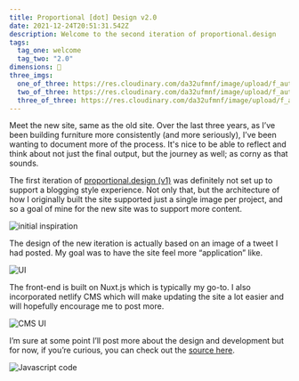 ```yaml
---
title: Proportional [dot] Design v2.0
date: 2021-12-24T20:51:31.542Z
description: Welcome to the second iteration of proportional.design
tags:
  tag_one: welcome
  tag_two: "2.0"
dimensions: 👋
three_imgs:
  one_of_three: https://res.cloudinary.com/da32ufmnf/image/upload/f_auto,q_50/v1640914624/proportional.design-v2/v2/03_xbzcvi.jpg
  two_of_three: https://res.cloudinary.com/da32ufmnf/image/upload/f_auto,q_50/v1640914624/proportional.design-v2/v2/01_egb1du.jpg
  three_of_three: https://res.cloudinary.com/da32ufmnf/image/upload/f_auto,q_50/v1640914624/proportional.design-v2/v2/02_bug3fd.jpg
---
```


Meet the new site, same as the old site. Over the last three years, as I’ve been building furniture more consistently (and more seriously), I’ve been wanting to document more of the process. It's nice to be able to reflect and think about not just the final output, but the journey as well; as corny as that sounds.

The first iteration of [proportional.design (v1)](https://6050e4a79c3a7d0008a9d073--proportional-design-v1.netlify.app/)[](https://proportional.design) was definitely not set up to support a blogging style experience. Not only that, but the architecture of how I originally built the site supported just a single image per project, and so a goal of mine for the new site was to support more content.

![initial inspiration](https://res.cloudinary.com/da32ufmnf/image/upload/f_auto,q_50/v1640913232/proportional.design-v2/v2/tweet_kzjdma.png)

The design of the new iteration is actually based on an image of a tweet I had posted. My goal was to have the site feel more “application” like.

![UI](https://res.cloudinary.com/da32ufmnf/image/upload/v1640913385/proportional.design-v2/v2/post_buiccq.jpg)

The front-end is built on Nuxt.js which is typically my go-to. I also incorporated netlify CMS which will make updating the site a lot easier and will hopefully encourage me to post more.

![CMS UI](https://res.cloudinary.com/da32ufmnf/image/upload/f_auto,q_50/v1640915382/proportional.design-v2/v2/04_cer2xq.png)

I’m sure at some point I’ll post more about the design and development but for now, if you’re curious, you can check out the [source here](https://github.com/ohiosveryown/proportional.design).

![Javascript code](https://res.cloudinary.com/da32ufmnf/image/upload/f_auto,q_50/v1640913232/proportional.design-v2/v2/carbon_ltwka5.png)
